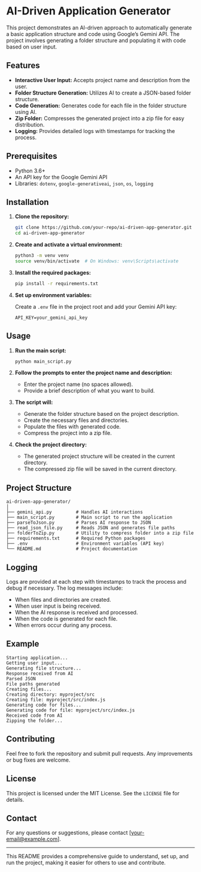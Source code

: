 

# AI-Driven Application Generator

This project demonstrates an AI-driven approach to automatically generate a basic application structure and code using Google’s Gemini API. The project involves generating a folder structure and populating it with code based on user input.

## Features

- **Interactive User Input:** Accepts project name and description from the user.
- **Folder Structure Generation:** Utilizes AI to create a JSON-based folder structure.
- **Code Generation:** Generates code for each file in the folder structure using AI.
- **Zip Folder:** Compresses the generated project into a zip file for easy distribution.
- **Logging:** Provides detailed logs with timestamps for tracking the process.

## Prerequisites

- Python 3.6+
- An API key for the Google Gemini API
- Libraries: `dotenv`, `google-generativeai`, `json`, `os`, `logging`

## Installation

1. **Clone the repository:**

    ```sh
    git clone https://github.com/your-repo/ai-driven-app-generator.git
    cd ai-driven-app-generator
    ```

2. **Create and activate a virtual environment:**

    ```sh
    python3 -m venv venv
    source venv/bin/activate  # On Windows: venv\Scripts\activate
    ```

3. **Install the required packages:**

    ```sh
    pip install -r requirements.txt
    ```

4. **Set up environment variables:**

    Create a `.env` file in the project root and add your Gemini API key:

    ```env
    API_KEY=your_gemini_api_key
    ```

## Usage

1. **Run the main script:**

    ```sh
    python main_script.py
    ```

2. **Follow the prompts to enter the project name and description:**

    - Enter the project name (no spaces allowed).
    - Provide a brief description of what you want to build.

3. **The script will:**
    - Generate the folder structure based on the project description.
    - Create the necessary files and directories.
    - Populate the files with generated code.
    - Compress the project into a zip file.

4. **Check the project directory:**
    - The generated project structure will be created in the current directory.
    - The compressed zip file will be saved in the current directory.

## Project Structure

```
ai-driven-app-generator/
│
├── gemini_api.py         # Handles AI interactions
├── main_script.py        # Main script to run the application
├── parseToJson.py        # Parses AI response to JSON
├── read_json_file.py     # Reads JSON and generates file paths
├── folderToZip.py        # Utility to compress folder into a zip file
├── requirements.txt      # Required Python packages
├── .env                  # Environment variables (API key)
└── README.md             # Project documentation
```

## Logging

Logs are provided at each step with timestamps to track the process and debug if necessary. The log messages include:

- When files and directories are created.
- When user input is being received.
- When the AI response is received and processed.
- When the code is generated for each file.
- When errors occur during any process.

## Example

```
Starting application...
Getting user input...
Generating file structure...
Response received from AI
Parsed JSON
File paths generated
Creating files...
Creating directory: myproject/src
Creating file: myproject/src/index.js
Generating code for files...
Generating code for file: myproject/src/index.js
Received code from AI
Zipping the folder...
```

## Contributing

Feel free to fork the repository and submit pull requests. Any improvements or bug fixes are welcome.

## License

This project is licensed under the MIT License. See the `LICENSE` file for details.

## Contact

For any questions or suggestions, please contact [your-email@example.com].

---

This README provides a comprehensive guide to understand, set up, and run the project, making it easier for others to use and contribute.
